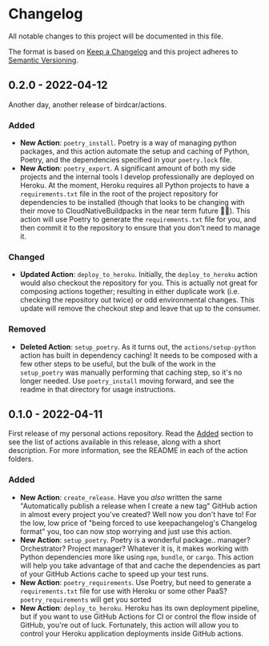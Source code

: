 # Changelog

All notable changes to this project will be documented in this file.

The format is based on [Keep a Changelog](http://keepachangelog.com/)
and this project adheres to [Semantic Versioning](http://semver.org/).

## 0.2.0 - 2022-04-12

Another day, another release of birdcar/actions.

### Added
- **New Action**: `poetry_install`. Poetry is a way of managing python packages, and this action automate the setup and caching of Python, Poetry, and the dependencies specified in your `poetry.lock` file. 
- **New Action**: `poetry_export`. A significant amount of both my side projects and the internal tools I develop professionally are deployed on Heroku. At the moment, Heroku requires all Python projects to have a `requirements.txt` file in the root of the project repository for dependencies to be installed (though that looks to be changing with their move to CloudNativeBuildpacks in the near term future 🤞🏽). This action will use Poetry to generate the `requirements.txt` file for you, and then commit it to the repository to ensure that you don't need to manage it.

### Changed
- **Updated Action**: `deploy_to_heroku`. Initially, the `deploy_to_heroku` action would also checkout the repository for you. This is actually not great for composing actions together; resulting in either duplicate work (i.e. checking the repository out twice) or odd environmental changes. This update will remove the checkout step and leave that up to the consumer.

### Removed
- **Deleted Action**: `setup_poetry`. As it turns out, the `actions/setup-python` action has built in dependency caching! It needs to be composed with a few other steps to be useful, but the bulk of the work in the `setup_poetry` was manually performing that caching step, so it's no longer needed. Use `poetry_install` moving forward, and see the readme in that directory for usage instructions.

## 0.1.0 - 2022-04-11

First release of my personal actions repository. Read the [Added](#added) section to see the list of actions available in this release, along with a short description. For more information, see the README in each of the action folders.

### Added
- **New Action**: `create_release`. Have you _also_ written the same "Automatically publish a release when I create a new tag" GitHub action in almost every project you've created? Well now you don't have to! For the low, low price of "being forced to use keepachangelog's Changelog format" you, too can now stop worrying and just use this action.
- **New Action**: `setup_poetry`. Poetry is a wonderful package.. manager? Orchestrator? Project manager? Whatever it is, it makes working with Python dependencies more like using `npm`, `bundle`, or `cargo`. This action will help you take advantage of that and cache the dependencies as part of your GitHub Actions cache to speed up your test runs.
- **New Action**: `poetry_requirements`. Use Poetry, but need to generate a `requirements.txt` file for use with Heroku or some other PaaS? `poetry_requirements` will get you sorted
- **New Action**: `deploy_to_heroku`. Heroku has its own deployment pipeline, but if you want to use GitHub Actions for CI or control the flow inside of GitHub, you're out of luck. Fortunately, this action will allow you to control your Heroku application deployments inside GitHub actions.